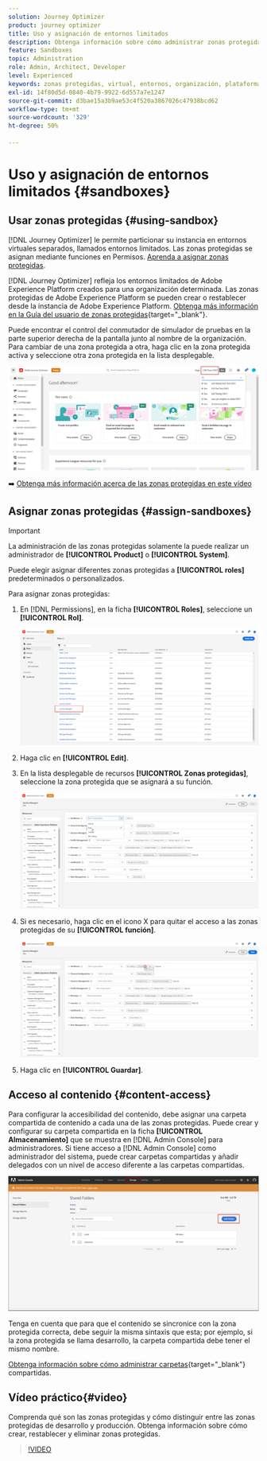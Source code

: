 ```yaml
---
solution: Journey Optimizer
product: journey optimizer
title: Uso y asignación de entornos limitados
description: Obtenga información sobre cómo administrar zonas protegidas
feature: Sandboxes
topic: Administration
role: Admin, Architect, Developer
level: Experienced
keywords: zonas protegidas, virtual, entornos, organización, plataforma
exl-id: 14f80d5d-0840-4b79-9922-6d557a7e1247
source-git-commit: d3bae15a3b9ae53c4f520a3867026c47938bcd62
workflow-type: tm+mt
source-wordcount: '329'
ht-degree: 50%

---
```


# Uso y asignación de entornos limitados {#sandboxes}

## Usar zonas protegidas {#using-sandbox}

[!DNL Journey Optimizer] le permite particionar su instancia en entornos virtuales separados, llamados entornos limitados. Las zonas protegidas se asignan mediante funciones en Permisos. [Aprenda a asignar zonas protegidas](permissions.md#create-product-profile).

[!DNL Journey Optimizer] refleja los entornos limitados de Adobe Experience Platform creados para una organización determinada. Las zonas protegidas de Adobe Experience Platform se pueden crear o restablecer desde la instancia de Adobe Experience Platform. [Obtenga más información en la Guía del usuario de zonas protegidas](https://experienceleague.adobe.com/docs/experience-platform/sandbox/ui/user-guide.html?lang=es){target="_blank"}.

Puede encontrar el control del conmutador de simulador de pruebas en la parte superior derecha de la pantalla junto al nombre de la organización. Para cambiar de una zona protegida a otra, haga clic en la zona protegida activa y seleccione otra zona protegida en la lista desplegable.

![](assets/sandbox_5.png)

➡️ [Obtenga más información acerca de las zonas protegidas en este vídeo](#video)

## Asignar zonas protegidas {#assign-sandboxes}

>[!IMPORTANT]
>
> La administración de las zonas protegidas solamente la puede realizar un administrador de **[!UICONTROL Product]** o **[!UICONTROL System]**.

Puede elegir asignar diferentes zonas protegidas a **[!UICONTROL roles]** predeterminados o personalizados.

Para asignar zonas protegidas:

1. En [!DNL Permissions], en la ficha **[!UICONTROL Roles]**, seleccione un **[!UICONTROL Rol]**.

   ![](assets/sandbox_1.png)

1. Haga clic en **[!UICONTROL Edit]**.

1. En la lista desplegable de recursos **[!UICONTROL Zonas protegidas]**, seleccione la zona protegida que se asignará a su función.

   ![](assets/sandbox_3.png)

1. Si es necesario, haga clic en el icono X para quitar el acceso a las zonas protegidas de su **[!UICONTROL función]**.

   ![](assets/sandbox_4.png)

1. Haga clic en **[!UICONTROL Guardar]**.

## Acceso al contenido {#content-access}

Para configurar la accesibilidad del contenido, debe asignar una carpeta compartida de contenido a cada una de las zonas protegidas. Puede crear y configurar su carpeta compartida en la ficha **[!UICONTROL Almacenamiento]** que se muestra en [!DNL Admin Console] para administradores. Si tiene acceso a [!DNL Admin Console] como administrador del sistema, puede crear carpetas compartidas y añadir delegados con un nivel de acceso diferente a las carpetas compartidas.

![](assets/do-not-localize/content_access.png)

Tenga en cuenta que para que el contenido se sincronice con la zona protegida correcta, debe seguir la misma sintaxis que esta; por ejemplo, si la zona protegida se llama desarrollo, la carpeta compartida debe tener el mismo nombre.

[Obtenga información sobre cómo administrar carpetas](https://helpx.adobe.com/es/enterprise/admin-guide.html/enterprise/using/manage-adobe-storage.ug.html){target="_blank"} compartidas.

## Vídeo práctico{#video}

Comprenda qué son las zonas protegidas y cómo distinguir entre las zonas protegidas de desarrollo y producción. Obtenga información sobre cómo crear, restablecer y eliminar zonas protegidas.

>[!VIDEO](https://video.tv.adobe.com/v/334355?quality=12)